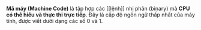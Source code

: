 **Mã máy (Machine Code)** là tập hợp các [[lệnh]] nhị phân (binary) mà **CPU có thể hiểu và thực thi trực tiếp**. Đây là cấp độ ngôn ngữ thấp nhất của máy tính, được viết dưới dạng các số 0 và 1.